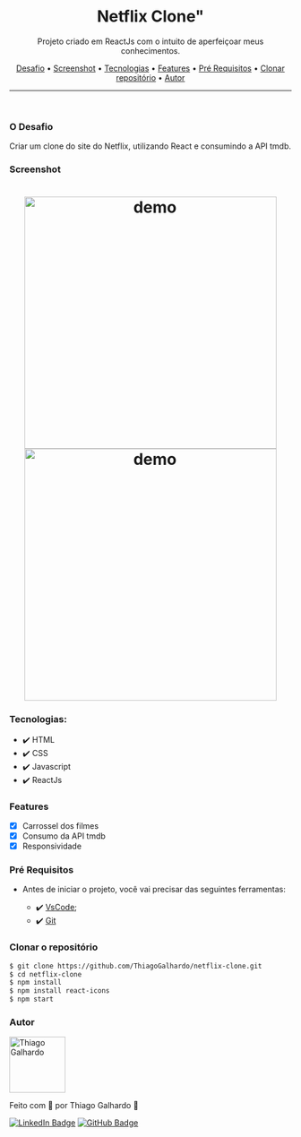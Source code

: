 <h1 align="center">Netflix Clone"</h1>

<p align="center">Projeto criado em  ReactJs com o intuito de aperfeiçoar meus conhecimentos.
<p align="center">
 <a href="#desafio">Desafio</a> •
 <a href="#screenshot">Screenshot</a> •
 <a href="#tecnologias">Tecnologias</a> •
 <a href="#features">Features</a> •
 <a href="#pré-requisitos">Pré Requisitos</a> •
 <a href="#clonar-o-repositório">Clonar repositório</a> •
 <a href="#autor">Autor</a>
</p>

---

<br>

### O Desafio

Criar um clone do site do Netflix, utilizando React e consumindo a API tmdb.

### Screenshot

<h1 align="center">
<img alt="demo" title="Screenshot" src="screenshot.gif" height="450" /> 
<img alt="demo" title="Screenshot" src="screenshot2.gif" height="450" /> 
</h1>

### Tecnologias:

- ✔️ HTML
- ✔️ CSS
- ✔️ Javascript
- ✔️ ReactJs

### Features

- [x] Carrossel dos filmes
- [x] Consumo da API tmdb
- [x] Responsividade

### Pré Requisitos

- Antes de iniciar o projeto, você vai precisar das seguintes ferramentas:

  - ✔️ [VsCode](https://code.visualstudio.com/download);
  - ✔️ [Git](https://git-scm.com/)

### Clonar o repositório

```bash
$ git clone https://github.com/ThiagoGalhardo/netflix-clone.git
$ cd netflix-clone
$ npm install
$ npm install react-icons
$ npm start
```

### Autor

<img alt="Thiago Galhardo" title="Thiago Galhardo" src="https://avatars.githubusercontent.com/u/70352885?v=4" height="100" width="100" />

Feito com 💜 por Thiago Galhardo 👋

[![LinkedIn Badge](https://img.shields.io/badge/-Thiago_Galhardo-blue?style=flat-square&logo=Linkedin&logoColor=white&link=https://www.linkedin.com/in/thgalhardo/)](https://www.linkedin.com/in/thgalhardo/)
[![GitHub Badge](https://img.shields.io/badge/-Thiago_Galhardo-gray?style=flat-square&logo=GitHub&logoColor=white&link=https://github.com/ThiagoGalhardo/)](https://github.com/thiagogalhardo/)
